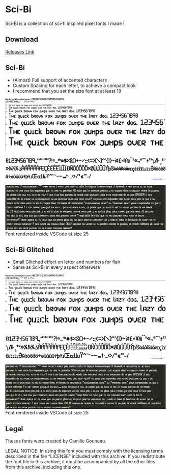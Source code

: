 # Sci-Bi

Sci-Bi is a collection of sci-fi inspired pixel fonts I made !

## Download

[Releases Link](https://github.com/Camille-Gouneau/Sci-Bi/releases)

## Sci-Bi

- (Almost) Full support of accented characters
- Custom Spacing for each letter, to achieve a compact look
- I recommend that you set the size font at at least 18

![Sci-Bi example](sci-bi_example.png)

![Sci-Bi example special characters](sci-bi_example_special_char.png)

![Sci-Bi example paragraph](sci-bi_example_paragraph.png)
Font rendered inside VSCode at size 25

## Sci-Bi Glitched

- Small Glitched effect on letter and numbers for flair
- Same as Sci-Bi in every aspect otherwise

![Sci-Bi Glitched example](sci-bi-glitched_example.png)

![Sci-Bi Glitched example special characters](sci-bi-glitched_example_special_char.png)

![Sci-Bi Glitched example paragraph](sci-bi-glitched_example_paragraph.png)
Font rendered inside VSCode at size 25

## Legal

Theses fonts were created by Camille Gouneau.

LEGAL NOTICE:
In using this font you must comply with the licensing terms described in the
file “LICENSE” included with this archive.
If you redistribute the font file in this archive, it must be accompanied by all
the other files from this archive, including this one.
